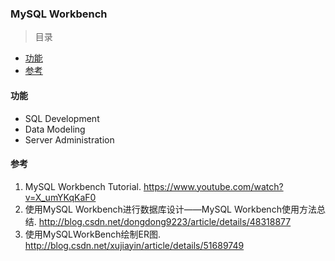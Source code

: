 ### MySQL Workbench

> 目录
* [功能](#功能)
* [参考](#参考)

#### 功能
* SQL Development
* Data Modeling
* Server Administration


#### 参考
1. MySQL Workbench Tutorial. https://www.youtube.com/watch?v=X_umYKqKaF0
2. 使用MySQL Workbench进行数据库设计——MySQL Workbench使用方法总结. http://blog.csdn.net/dongdong9223/article/details/48318877
3.  使用MySQLWorkBench绘制ER图. http://blog.csdn.net/xujiayin/article/details/51689749